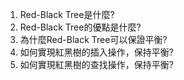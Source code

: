 

1. Red-Black Tree是什麼?
2. Red-Black Tree的優點是什麼?
3. 為什麼Red-Black Tree可以保證平衡?
4. 如何實現紅黑樹的插入操作，保持平衡?
5. 如何實現紅黑樹的查找操作，保持平衡?